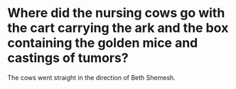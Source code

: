 # Where did the nursing cows go with the cart carrying the ark and the box containing the golden mice and castings of tumors?

The cows went straight in the direction of Beth Shemesh.
